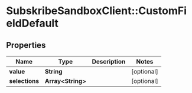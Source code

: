 # SubskribeSandboxClient::CustomFieldDefault

## Properties
Name | Type | Description | Notes
------------ | ------------- | ------------- | -------------
**value** | **String** |  | [optional] 
**selections** | **Array&lt;String&gt;** |  | [optional] 


